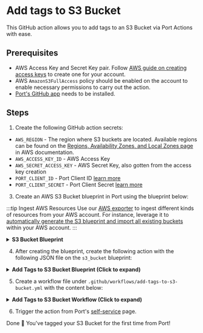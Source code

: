 # Add tags to S3 Bucket

This GitHub action allows you to add tags to an S3 Bucket via Port Actions with ease.

## Prerequisites

- AWS Access Key and Secret Key pair. Follow [AWS guide on creating access keys](https://docs.aws.amazon.com/IAM/latest/UserGuide/id_credentials_access-keys.html#Using_CreateAccessKey) to create one for your account.
- AWS `AmazonS3FullAccess` policy should be enabled on the account to enable necessary permissions to carry out the action.
- [Port's GitHub app](https://github.com/apps/getport-io) needs to be installed.

## Steps

1. Create the following GitHub action secrets:

- `AWS_REGION` - The region where S3 buckets are located. Available regions can be found on the [Regions, Availability Zones, and Local Zones page](https://docs.aws.amazon.com/AmazonRDS/latest/UserGuide/Concepts.RegionsAndAvailabilityZones.html#Concepts.RegionsAndAvailabilityZones.Regions) in AWS documentation.
- `AWS_ACCESS_KEY_ID` - AWS Access Key
- `AWS_SECRET_ACCESS_KEY` - AWS Secret Key, also gotten from the access key creation
- `PORT_CLIENT_ID` - Port Client ID [learn more](https://docs.getport.io/build-your-software-catalog/sync-data-to-catalog/api/#get-api-token)
- `PORT_CLIENT_SECRET` - Port Client Secret [learn more](https://docs.getport.io/build-your-software-catalog/sync-data-to-catalog/api/#get-api-token)

3. Create an AWS S3 Bucket blueprint in Port using the blueprint below:

:::tip Ingest AWS Resources
Use our [AWS exporter](/build-your-software-catalog/sync-data-to-catalog/cloud-providers/aws/Installation#terraform-installation-recommended) to ingest different kinds of resources from your AWS account. For instance, leverage it to [automatically generate the S3 blueprint and import all existing buckets](/build-your-software-catalog/sync-data-to-catalog/cloud-providers/aws/examples#s3-buckets) within your AWS account.
:::

<details>
<summary><b>S3 Bucket Blueprint</b></summary>

```json showLineNumbers
{
  "identifier": "s3_bucket",
  "description": "",
  "title": "S3 Bucket",
  "icon": "Bucket",
  "schema": {
    "properties": {
      "arn": {
        "type": "string",
        "title": "ARN"
      },
      "encryption": {
        "type": "array",
        "title": "Encryption"
      },
      "lifecycleRules": {
        "type": "array",
        "title": "Lifecycle Rules"
      },
      "link": {
        "type": "string",
        "title": "Link",
        "format": "url"
      },
      "publicAccess": {
        "type": "object",
        "title": "Public Access"
      },
      "regionalDomainName": {
        "type": "string",
        "title": "Regional Domain Name"
      },
      "tags": {
        "type": "array",
        "title": "Tags"
      },
      "versioningStatus": {
        "type": "string",
        "title": "Versioning Status",
        "enum": [
          "Enabled",
          "Suspended"
        ]
      }
    },
    "required": []
  },
  "mirrorProperties": {},
  "calculationProperties": {},
  "aggregationProperties": {},
  "relations": {}
}
```

</details>


4. After creating the blueprint, create the following action with the following JSON file on the `s3_bucket` blueprint:

<details>
<summary><b>Add Tags to S3 Bucket Blueprint (Click to expand)</b></summary>

:::note Customisation
Replace the invocation method with your own repository details.
- `<GITHUB-ORG>` - your GitHub organization or user name.
- `<GITHUB-REPO-NAME>` - your GitHub repository name.
:::

```json showLineNumbers
{
  "identifier": "add_tags_to_s3_bucket",
  "title": "Add Tags to S3 Bucket",
  "icon": "AWS",
  "userInputs": {
    "properties": {
      "repository": {
        "icon": "DefaultProperty",
        "title": "Repository",
        "type": "string",
        "blueprint": "ecrRepository",
        "description": "Use if respository has been ingested into Port. If both Repository and Repository Name are specified, Repository takes precedence.",
        "format": "entity"
      },
      "tags": {
        "icon": "DefaultProperty",
        "title": "Tags",
        "type": "object",
        "description": "Tags should be in key-value pairs like so: {\"key\": \"value\"}"
      }
    },
    "required": [
      "tags",
      "repository"
    ],
    "order": [
      "tags",
      "repository"
    ]
  },
  "invocationMethod": {
    "type": "GITHUB",
    // highlight-start
    "org": "<GITHUB-ORG>",
    "repo": "<GITHUB-REPO-NAME>",
    // highlight-end
    "workflow": "add-tags-to-s3-bucket.yml",
    "omitUserInputs": false,
    "omitPayload": false,
    "reportWorkflowStatus": true
  },
  "trigger": "CREATE",
  "description": "Add tags to S3 bucket",
  "requiredApproval": false
}
```

</details>



5. Create a workflow file under `.github/workflows/add-tags-to-s3-bucket.yml` with the content below:

<details>
<summary><b>Add Tags to S3 Bucket Workflow (Click to expand)</b></summary>

```yaml showLineNumbers
name: Add Tags to S3 Bucket

on:
  workflow_dispatch:
    inputs:
      tags: # json object
        required: true
        type: string
      port_payload:
        required: true
        type: string

jobs:
  tag-s3-bucket:
    runs-on: ubuntu-latest
    steps:
    - name: Inform starting of action
      uses: port-labs/port-github-action@v1
      with:
        clientId: ${{ secrets.PORT_CLIENT_ID }}
        clientSecret: ${{ secrets.PORT_CLIENT_SECRET }}
        operation: PATCH_RUN
        runId: ${{ fromJson(inputs.port_payload).context.runId }}
        logMessage: |
          Starting a GitHub worklfow to tag the Azure resource: ${{fromJson(inputs.port_payload).context.entity}} ... ⛴️

    - name: Configure AWS Credentials
      uses: aws-actions/configure-aws-credentials@v1
      if: always()
      with:
        aws-access-key-id: ${{ secrets.AWS_ACCESS_KEY_ID }}
        aws-secret-access-key: ${{ secrets.AWS_SECRET_ACCESS_KEY }}
        aws-region: ${{ secrets.AWS_REGION }}

    - name: Add Tags to S3 Bucket
      env:
        BUCKET_NAME: ${{ fromJson(inputs.port_payload).context.entity }}
        TAGS_JSON: ${{ github.event.inputs.tags }}
      run: |
        # Extract key-value pairs from the JSON object
        # {
        #   "env": "test",
        #   "team": "beta"
        # }

        TAGS=$(echo "${TAGS_JSON}" | jq -r 'to_entries | map("\(.key)=\(.value)") | join(" ")')

        aws s3api put-bucket-tagging \
          --bucket ${BUCKET_NAME} \
          --tagging "TagSet=${TAGS}"

    - name: Create a log message
      uses: port-labs/port-github-action@v1
      with:
        clientId: ${{ secrets.PORT_CLIENT_ID }}
        clientSecret: ${{ secrets.PORT_CLIENT_SECRET }}
        baseUrl: https://api.getport.io
        operation: PATCH_RUN
        runId: ${{fromJson(inputs.port_payload).context.runId}}
        logMessage: Added tags to ${{fromJson(inputs.port_payload).context.entity}}
```

</details>

6. Trigger the action from Port's [self-service](https://app.getport.io/self-serve) page.

Done 🎉 You've tagged your S3 Bucket for the first time from Port!
